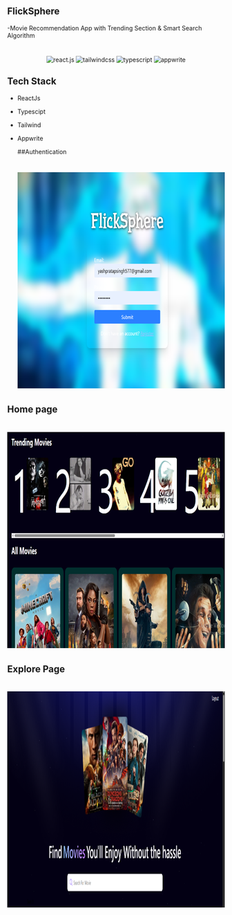
## FlickSphere
-Movie Recommendation App with Trending Section & Smart Search Algorithm
  <h1 align="center">

</h1>

 <div align="center">
    <img src="https://img.shields.io/badge/-React_JS-black?style=for-the-badge&logoColor=white&logo=react&color=61DAFB" alt="react.js" />
    <img src="https://img.shields.io/badge/-Tailwind_CSS-black?style=for-the-badge&logoColor=white&logo=tailwindcss&color=06B6D4" alt="tailwindcss" />
    <img src="https://img.shields.io/badge/-Typescript-black?style=for-the-badge&logoColor=white&logo=typescript&color=3178C6" alt="typescript" />
       <img src="https://img.shields.io/badge/-Appwrite-black?style=for-the-badge&logoColor=white&logo=appwrite&color=FD366E" alt="appwrite" />
  </div>

   

## Tech Stack
- ReactJs
- Typescipt
- Tailwind
- Appwrite

  ##Authentication
  <h1 align="center">
       <img height=500 src="Proto/Screenshot 2025-04-12 193159.png" alt="Authentication"/>
</h1>

## Home page

  <h1 align="center">
       <img height=500 src="Proto/Screenshot 2025-04-12 193128.png" alt="Home"/>
</h1>



## Explore Page
  <h1 align="center">
       <img height=500 src="Proto/Screenshot 2025-04-12 193107.png" alt="Home"/>
</h1>
